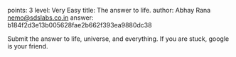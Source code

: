 points: 3
level: Very Easy
title: The answer to life.
author: Abhay Rana <nemo@sdslabs.co.in>
answer: b184f2d3e13b005628fae2b662f393ea9880dc38

Submit the answer to life, universe, and everything. If you are stuck, google is your friend.
